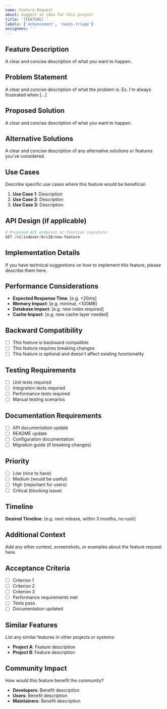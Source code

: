 ```yaml
---
name: Feature Request
about: Suggest an idea for this project
title: '[FEATURE] '
labels: ['enhancement', 'needs-triage']
assignees: ''
---
```


## Feature Description
A clear and concise description of what you want to happen.

## Problem Statement
A clear and concise description of what the problem is. Ex. I'm always frustrated when [...]

## Proposed Solution
A clear and concise description of what you want to happen.

## Alternative Solutions
A clear and concise description of any alternative solutions or features you've considered.

## Use Cases
Describe specific use cases where this feature would be beneficial:
1. **Use Case 1**: Description
2. **Use Case 2**: Description
3. **Use Case 3**: Description

## API Design (if applicable)
```python
# Proposed API endpoint or function signature
GET /v1/indexer/brc20/new-feature
```

## Implementation Details
If you have technical suggestions on how to implement this feature, please describe them here.

## Performance Considerations
- **Expected Response Time**: [e.g. <20ms]
- **Memory Impact**: [e.g. minimal, <100MB]
- **Database Impact**: [e.g. new index required]
- **Cache Impact**: [e.g. new cache layer needed]

## Backward Compatibility
- [ ] This feature is backward compatible
- [ ] This feature requires breaking changes
- [ ] This feature is optional and doesn't affect existing functionality

## Testing Requirements
- [ ] Unit tests required
- [ ] Integration tests required
- [ ] Performance tests required
- [ ] Manual testing scenarios

## Documentation Requirements
- [ ] API documentation update
- [ ] README update
- [ ] Configuration documentation
- [ ] Migration guide (if breaking changes)

## Priority
- [ ] Low (nice to have)
- [ ] Medium (would be useful)
- [ ] High (important for users)
- [ ] Critical (blocking issue)

## Timeline
**Desired Timeline**: [e.g. next release, within 3 months, no rush]

## Additional Context
Add any other context, screenshots, or examples about the feature request here.

## Acceptance Criteria
- [ ] Criterion 1
- [ ] Criterion 2
- [ ] Criterion 3
- [ ] Performance requirements met
- [ ] Tests pass
- [ ] Documentation updated

## Similar Features
List any similar features in other projects or systems:
- **Project A**: Feature description
- **Project B**: Feature description

## Community Impact
How would this feature benefit the community?
- **Developers**: Benefit description
- **Users**: Benefit description
- **Maintainers**: Benefit description 